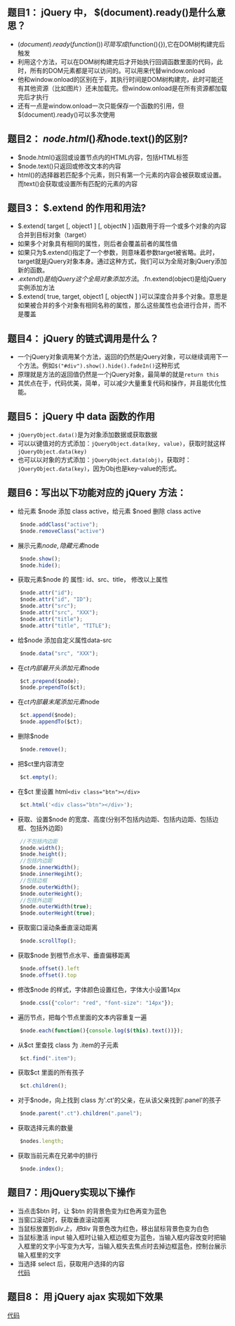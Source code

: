 ## 题目1： jQuery 中， $(document).ready()是什么意思？
* $(document).ready(function({}))可简写成$(function(){}),它在DOM树构建完后触发
* 利用这个方法，可以在DOM树构建完后才开始执行回调函数里面的代码，此时，所有的DOM元素都是可以访问的。可以用来代替window.onload
* 他和window.onload的区别在于，其执行时间是DOM树构建完，此时可能还有其他资源（比如图片）还未加载完。但window.onload是在所有资源都加载完后才执行
* 还有一点是window.onload一次只能保存一个函数的引用，但$(document).ready()可以多次使用

## 题目2： $node.html()和$node.text()的区别?
* $node.html()返回或设置节点内的HTML内容，包括HTML标签
* $node.text()只返回或修改文本的内容
* html()的选择器若匹配多个元素，则只有第一个元素的内容会被获取或设置。而text()会获取或设置所有匹配的元素的内容

## 题目3： $.extend 的作用和用法? 
* $.extend( target [, object1 ] [, objectN ] )函数用于将一个或多个对象的内容合并到目标对象（target）
* 如果多个对象具有相同的属性，则后者会覆盖前者的属性值
* 如果只为$.extend()指定了一个参数，则意味着参数target被省略。此时，target就是jQuery对象本身。通过这种方式，我们可以为全局对象jQuery添加新的函数。
* $.extend()是给jQuery这个全局对象添加方法。$.fn.extend(object)是给jQuery实例添加方法
* $.extend( true, target, object1 [, objectN ] )可以深度合并多个对象。意思是如果被合并的多个对象有相同名称的属性，那么这些属性也会进行合并，而不是覆盖

## 题目4： jQuery 的链式调用是什么？
* 一个jQuery对象调用某个方法，返回的仍然是jQuery对象，可以继续调用下一个方法。例如`$("#div").show().hide().fadeIn()`这种形式
* 原理就是方法的返回值仍然是一个jQuery对象，最简单的就是`return this`
* 其优点在于，代码优美，简单，可以减少大量重复代码和操作，并且能优化性能。

## 题目5： jQuery 中 data 函数的作用
* `jQueryObject.data()`是为对象添加数据或获取数据
* 可以以键值对的方式添加：`jQueryObject.data(key, value)`，获取时就这样`jQueryObject.data(key)`
* 也可以以对象的方式添加：`jQueryObject.data(obj)`，获取时：`jQueryObject.data(key)`，因为Obj也是key-value的形式。

## 题目6：写出以下功能对应的 jQuery 方法：
* 给元素 $node 添加 class active，给元素 $noed 删除 class active
```javascript
    $node.addClass("active");
    $node.removeClass("active")
```
* 展示元素$node, 隐藏元素$node
```javascript
    $node.show();
    $node.hide();
```
* 获取元素$node 的 属性: id、src、title， 修改以上属性
```javascript
    $node.attr("id");
    $node.attr("id", "ID");
    $node.attr("src");
    $node.attr("src", "XXX");
    $node.attr("title");
    $node.attr("title", "TITLE");
```
* 给$node 添加自定义属性data-src
```javascript
    $node.data("src", "XXX");
```
* 在$ct 内部最开头添加元素$node
```javascript
    $ct.prepend($node);
    $node.prependTo($ct);
```
* 在$ct 内部最末尾添加元素$node
```javascript
    $ct.append($node);
    $node.appendTo($ct);
```
* 删除$node
```javascript
    $node.remove();
```
* 把$ct里内容清空
```javascript
    $ct.empty();
```
* 在$ct 里设置 html`<div class="btn"></div>`
```javascript
    $ct.html('<div class="btn"></div>');
```
* 获取、设置$node 的宽度、高度(分别不包括内边距、包括内边距、包括边框、包括外边距)
```javascript
    //不包括内边距
    $node.width();
    $node.height();
    //包括内边距
    $node.innerWidth();
    $node.innerHegiht();
    //包括边框
    $node.outerWidth();
    $node.outerHeight();
    //包括外边距
    $node.outerWidth(true);
    $node.outerHeight(true);
```
* 获取窗口滚动条垂直滚动距离
```javascript
    $node.scrollTop();
```
* 获取$node 到根节点水平、垂直偏移距离
```javascript
    $node.offset().left
    $node.offset().top
```
* 修改$node 的样式，字体颜色设置红色，字体大小设置14px
```javascript
    $node.css({"color": "red", "font-size": "14px"});
```
* 遍历节点，把每个节点里面的文本内容重复一遍
```javascript
    $node.each(function(){console.log($(this).text())});
```
* 从$ct 里查找 class 为 .item的子元素
```javascript
    $ct.find(".item");
```
* 获取$ct 里面的所有孩子
```javascript
    $ct.children();
```
* 对于$node，向上找到 class 为'.ct'的父亲，在从该父亲找到'.panel'的孩子
```javascript
    $node.parent(".ct").children(".panel");
```
* 获取选择元素的数量
```javascript
    $nodes.length;
```
* 获取当前元素在兄弟中的排行
```javascript
    $node.index();
```

## 题目7：用jQuery实现以下操作
* 当点击$btn 时，让 $btn 的背景色变为红色再变为蓝色
* 当窗口滚动时，获取垂直滚动距离
* 当鼠标放置到$div 上，把$div 背景色改为红色，移出鼠标背景色变为白色
* 当鼠标激活 input 输入框时让输入框边框变为蓝色，当输入框内容改变时把输入框里的文字小写变为大写，当输入框失去焦点时去掉边框蓝色，控制台展示输入框里的文字
* 当选择 select 后，获取用户选择的内容  
[代码](http://js.jirengu.com/loreh/1/edit?html,js,output)

## 题目8： 用 jQuery ajax 实现如下效果
[代码](http://js.jirengu.com/getu/1/edit?html,js,output)